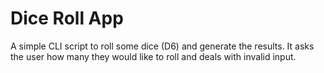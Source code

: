 # Dice Roll App
A simple CLI script to roll some dice (D6) and generate the results. It asks the user how many they would like to roll and deals with invalid input.